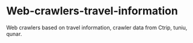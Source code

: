# Web-crawlers-travel-information
Web crawlers based on travel information, crawler data from Ctrip, tuniu, qunar.

